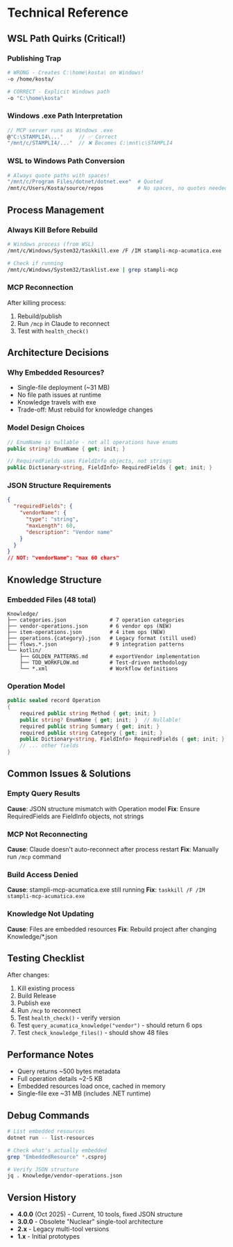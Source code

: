 # Technical Reference

## WSL Path Quirks (Critical!)

### Publishing Trap
```bash
# WRONG - Creates C:\home\kosta\ on Windows!
-o /home/kosta/

# CORRECT - Explicit Windows path
-o "C:\home\kosta"
```

### Windows .exe Path Interpretation
```csharp
// MCP server runs as Windows .exe
@"C:\STAMPLI4\..."     // ✅ Correct
"/mnt/c/STAMPLI4/..."  // ❌ Becomes C:\mnt\c\STAMPLI4
```

### WSL to Windows Path Conversion
```bash
# Always quote paths with spaces!
"/mnt/c/Program Files/dotnet/dotnet.exe"  # Quoted
/mnt/c/Users/Kosta/source/repos           # No spaces, no quotes needed
```

## Process Management

### Always Kill Before Rebuild
```bash
# Windows process (from WSL)
/mnt/c/Windows/System32/taskkill.exe /F /IM stampli-mcp-acumatica.exe

# Check if running
/mnt/c/Windows/System32/tasklist.exe | grep stampli-mcp
```

### MCP Reconnection
After killing process:
1. Rebuild/publish
2. Run `/mcp` in Claude to reconnect
3. Test with `health_check()`

## Architecture Decisions

### Why Embedded Resources?
- Single-file deployment (~31 MB)
- No file path issues at runtime
- Knowledge travels with exe
- Trade-off: Must rebuild for knowledge changes

### Model Design Choices
```csharp
// EnumName is nullable - not all operations have enums
public string? EnumName { get; init; }

// RequiredFields uses FieldInfo objects, not strings
public Dictionary<string, FieldInfo> RequiredFields { get; init; }
```

### JSON Structure Requirements
```json
{
  "requiredFields": {
    "vendorName": {
      "type": "string",
      "maxLength": 60,
      "description": "Vendor name"
    }
  }
}
// NOT: "vendorName": "max 60 chars"
```

## Knowledge Structure

### Embedded Files (48 total)
```
Knowledge/
├── categories.json              # 7 operation categories
├── vendor-operations.json       # 6 vendor ops (NEW)
├── item-operations.json         # 4 item ops (NEW)
├── operations.{category}.json   # Legacy format (still used)
├── flows.*.json                 # 9 integration patterns
└── kotlin/
    ├── GOLDEN_PATTERNS.md       # exportVendor implementation
    ├── TDD_WORKFLOW.md          # Test-driven methodology
    └── *.xml                    # Workflow definitions
```

### Operation Model
```csharp
public sealed record Operation
{
    required public string Method { get; init; }
    public string? EnumName { get; init; }  // Nullable!
    required public string Summary { get; init; }
    required public string Category { get; init; }
    public Dictionary<string, FieldInfo> RequiredFields { get; init; }
    // ... other fields
}
```

## Common Issues & Solutions

### Empty Query Results
**Cause**: JSON structure mismatch with Operation model
**Fix**: Ensure RequiredFields are FieldInfo objects, not strings

### MCP Not Reconnecting
**Cause**: Claude doesn't auto-reconnect after process restart
**Fix**: Manually run `/mcp` command

### Build Access Denied
**Cause**: stampli-mcp-acumatica.exe still running
**Fix**: `taskkill /F /IM stampli-mcp-acumatica.exe`

### Knowledge Not Updating
**Cause**: Files are embedded resources
**Fix**: Rebuild project after changing Knowledge/*.json

## Testing Checklist

After changes:
1. Kill existing process
2. Build Release
3. Publish exe
4. Run `/mcp` to reconnect
5. Test `health_check()` - verify version
6. Test `query_acumatica_knowledge("vendor")` - should return 6 ops
7. Test `check_knowledge_files()` - should show 48 files

## Performance Notes

- Query returns ~500 bytes metadata
- Full operation details ~2-5 KB
- Embedded resources load once, cached in memory
- Single-file exe ~31 MB (includes .NET runtime)

## Debug Commands

```bash
# List embedded resources
dotnet run -- list-resources

# Check what's actually embedded
grep "EmbeddedResource" *.csproj

# Verify JSON structure
jq . Knowledge/vendor-operations.json
```

## Version History

- **4.0.0** (Oct 2025) - Current, 10 tools, fixed JSON structure
- **3.0.0** - Obsolete "Nuclear" single-tool architecture
- **2.x** - Legacy multi-tool versions
- **1.x** - Initial prototypes